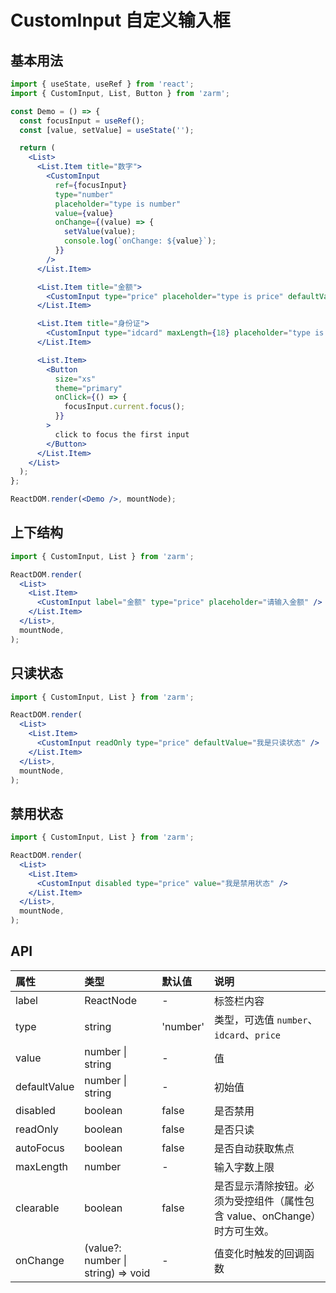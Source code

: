 # CustomInput 自定义输入框

## 基本用法

```jsx
import { useState, useRef } from 'react';
import { CustomInput, List, Button } from 'zarm';

const Demo = () => {
  const focusInput = useRef();
  const [value, setValue] = useState('');

  return (
    <List>
      <List.Item title="数字">
        <CustomInput
          ref={focusInput}
          type="number"
          placeholder="type is number"
          value={value}
          onChange={(value) => {
            setValue(value);
            console.log(`onChange: ${value}`);
          }}
        />
      </List.Item>

      <List.Item title="金额">
        <CustomInput type="price" placeholder="type is price" defaultValue="14.00" />
      </List.Item>

      <List.Item title="身份证">
        <CustomInput type="idcard" maxLength={18} placeholder="type is idcard" />
      </List.Item>

      <List.Item>
        <Button
          size="xs"
          theme="primary"
          onClick={() => {
            focusInput.current.focus();
          }}
        >
          click to focus the first input
        </Button>
      </List.Item>
    </List>
  );
};

ReactDOM.render(<Demo />, mountNode);
```

## 上下结构

```jsx
import { CustomInput, List } from 'zarm';

ReactDOM.render(
  <List>
    <List.Item>
      <CustomInput label="金额" type="price" placeholder="请输入金额" />
    </List.Item>
  </List>,
  mountNode,
);
```

## 只读状态

```jsx
import { CustomInput, List } from 'zarm';

ReactDOM.render(
  <List>
    <List.Item>
      <CustomInput readOnly type="price" defaultValue="我是只读状态" />
    </List.Item>
  </List>,
  mountNode,
);
```

## 禁用状态

```jsx
import { CustomInput, List } from 'zarm';

ReactDOM.render(
  <List>
    <List.Item>
      <CustomInput disabled type="price" value="我是禁用状态" />
    </List.Item>
  </List>,
  mountNode,
);
```

## API

| 属性         | 类型                               | 默认值   | 说明                                                                     |
| :----------- | :--------------------------------- | :------- | :----------------------------------------------------------------------- |
| label     | ReactNode                                                                    | -  | 标签栏内容                                                               |
| type         | string                             | 'number' | 类型，可选值 `number`、`idcard`、`price`                                 |
| value        | number \| string                   | -        | 值                                                                       |
| defaultValue | number \| string                   | -        | 初始值                                                                   |
| disabled     | boolean                            | false    | 是否禁用                                                                 |
| readOnly     | boolean                            | false    | 是否只读                                                                 |
| autoFocus    | boolean                            | false    | 是否自动获取焦点                                                         |
| maxLength    | number                             | -        | 输入字数上限                                                             |
| clearable    | boolean                            | false     | 是否显示清除按钮。必须为受控组件（属性包含 value、onChange）时方可生效。 |
| onChange     | (value?: number \| string) => void | -        | 值变化时触发的回调函数                                                   |
